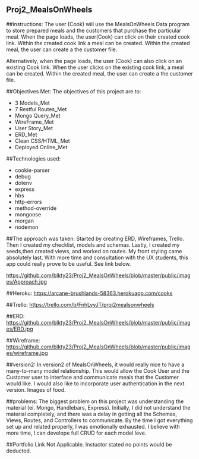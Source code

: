 ## Proj2_MealsOnWheels

##instructions:
The user (Cook) will use the MealsOnWheels Data program to store prepared meals and the customers that purchase the particular meal.  When the page loads, the user(Cook) can click on their created cook link. Within the created cook link a meal can be created. Within the created meal, the user can create a the customer file.

Alternatively, when the page loads, the user (Cook) can also click on an existing Cook link. When the user clicks on the existing cook link, a meal can be created. Within the created meal, the user can create a the customer file.

##Objectives Met:
The objectives of this project are to:

- 3 Models_Met
- 7 Restful Routes_Met
- Mongo Query_Met
- WireFrame_Met
- User Story_Met
- ERD_Met
- Clean CSS/HTML_Met
- Deployed Online_Met

##Technologies used:
- cookie-parser
- debug
- dotenv
- express
- hbs
- http-errors
- method-override
- mongoose
- morgan
- nodemon

##The approach was taken:
Started by creating ERD, Wireframes, Trello.  Then I created my checklist, models and schemas. Lastly, I created my seeds,then created views, and worked on routes. My front styling came absolutely last. With more time and consultation with the UX students, this app could really prove to be useful. See link below.

https://github.com/blkty23/Proj2_MealsOnWheels/blob/master/public/images/Approach.jpg



##Heroku:
https://arcane-brushlands-58363.herokuapp.com/cooks

##Trello:
https://trello.com/b/FnhLyyJT/proj2mealsonwheels

##ERD:
https://github.com/blkty23/Proj2_MealsOnWheels/blob/master/public/images/ERD.jpg

##Wireframe:
https://github.com/blkty23/Proj2_MealsOnWheels/blob/master/public/images/wireframe.jpg

##version2:
In version2 of MealsOnWheels, it would really nice to have a many-to-many model relationship.  This would allow the Cook User and the Customer user to interface and communicate meals that the Customer would like.  I would also like to incorporate user authentication in the next version. Images of food.

##problems:
The biggest problem on this project was understanding the material (ei. Mongo, Handlebars, Express). Initially, I did not understand the material completely, and there was a delay in getting all the Schemas, Views, Routes, and Controllers to communicate.  By the time I got everything set up and related properly, I was emotionally exhausted.  I believe with more time, I can develope full CRUD for each model leve.

##Portfolio Link
Not Applicable. Instuctor stated no points would be deducted.
